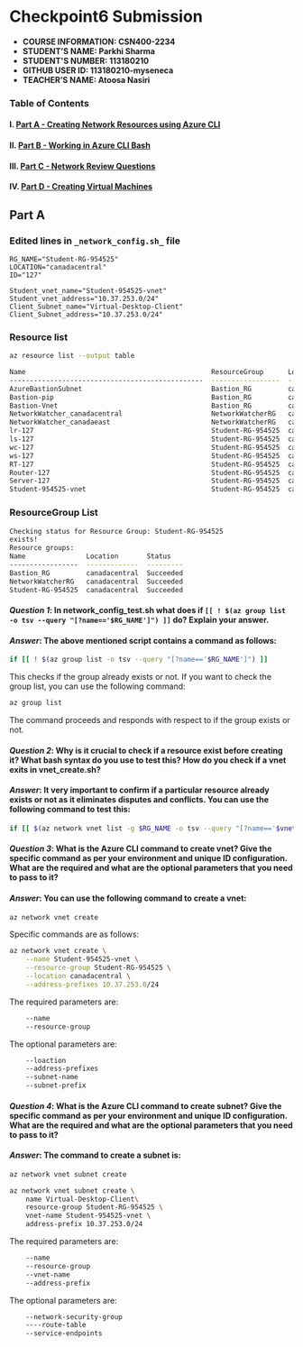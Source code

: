 # Checkpoint6 Submission

- **COURSE INFORMATION: CSN400-2234**
- **STUDENT’S NAME: Parkhi Sharma**
- **STUDENT'S NUMBER: 113180210**
- **GITHUB USER ID: 113180210-myseneca**
- **TEACHER’S NAME: Atoosa Nasiri**

### Table of Contents

#### I. [Part A - Creating Network Resources using Azure CLI](#part-a)
#### II. [Part B - Working in Azure CLI Bash](#part-b)
#### III. [Part C - Network Review Questions](#part-c)
#### IV. [Part D - Creating Virtual Machines](#part-d)

## Part A

### Edited lines in ```_network_config.sh_``` file

    RG_NAME="Student-RG-954525"     
    LOCATION="canadacentral"    
    ID="127"          

    Student_vnet_name="Student-954525-vnet"
    Student_vnet_address="10.37.253.0/24"
    Client_Subnet_name="Virtual-Desktop-Client"
    Client_Subnet_address="10.37.253.0/24"

### Resource list
```bash
az resource list --output table

Name                                              ResourceGroup      Location       Type                                     Status
------------------------------------------------  -----------------  -------------  ---------------------------------------  --------
AzureBastionSubnet                                Bastion_RG         canadacentral  Microsoft.Network/bastionHosts
Bastion-pip                                       Bastion_RG         canadacentral  Microsoft.Network/publicIPAddresses
Bastion-Vnet                                      Bastion_RG         canadacentral  Microsoft.Network/virtualNetworks
NetworkWatcher_canadacentral                      NetworkWatcherRG   canadacentral  Microsoft.Network/networkWatchers
NetworkWatcher_canadaeast                         NetworkWatcherRG   canadaeast     Microsoft.Network/networkWatchers
lr-127                                            Student-RG-954525  canadacentral  Microsoft.Network/networkInterfaces
ls-127                                            Student-RG-954525  canadacentral  Microsoft.Network/networkInterfaces
wc-127                                            Student-RG-954525  canadacentral  Microsoft.Network/networkInterfaces
ws-127                                            Student-RG-954525  canadacentral  Microsoft.Network/networkInterfaces
RT-127                                            Student-RG-954525  canadacentral  Microsoft.Network/routeTables
Router-127                                        Student-RG-954525  canadacentral  Microsoft.Network/virtualNetworks
Server-127                                        Student-RG-954525  canadacentral  Microsoft.Network/virtualNetworks
Student-954525-vnet                               Student-RG-954525  canadacentral  Microsoft.Network/virtualNetworks
```
### ResourceGroup List
```bash
Checking status for Resource Group: Student-RG-954525
exists!
Resource groups:
Name               Location       Status
-----------------  -------------  ---------
Bastion_RG         canadacentral  Succeeded
NetworkWatcherRG   canadacentral  Succeeded
Student-RG-954525  canadacentral  Succeeded
```
#### ***_Question 1_***: In network_config_test.sh what does if ```[[ ! $(az group list -o tsv --query "[?name=='$RG_NAME']") ]]``` do? Explain your answer.

#### ***_Answer_***: The above mentioned script contains a command as follows:
```bash
if [[ ! $(az group list -o tsv --query "[?name=='$RG_NAME']") ]]
```
This checks if the group already exists or not. If you want to check the group list, you can use the following command:
```bash
az group list
```
The command proceeds and responds with respect to if the group exists or not.

#### ***_Question 2_***: Why is it crucial to check if a resource exist before creating it? What bash syntax do you use to test this? How do you check if a vnet exits in vnet_create.sh?

#### ***_Answer_***: It very important to confirm if a particular resource already exists or not as it eliminates disputes and conflicts. You can use the following command to test this:
```bash
if [[ $(az network vnet list -g $RG_NAME -o tsv --query "[?name=='$vnet']") ]]
```
#### ***_Question 3_***: What is the Azure CLI command to create vnet? Give the specific command as per your environment and unique ID configuration. What are the required and what are the optional parameters that you need to pass to it?

#### ***_Answer_***: You can use the following command to create a vnet:
```bash
az network vnet create
```
Specific commands are as follows:
```bash
az network vnet create \
    --name Student-954525-vnet \
    --resource-group Student-RG-954525 \
    --location canadacentral \
    --address-prefixes 10.37.253.0/24
```
The required parameters are:
```bash
    --name
    --resource-group
```
The optional parameters are:
```bash
    --loaction
    --address-prefixes
    --subnet-name
    --subnet-prefix
```
#### ***_Question 4_***: What is the Azure CLI command to create subnet? Give the specific command as per your environment and unique ID configuration. What are the required and what are the optional parameters that you need to pass to it?

#### ***_Answer_***: The command to create a subnet is:
```bash
az network vnet subnet create
```
```bash
az network vnet subnet create \
    name Virtual-Desktop-Client\
    resource-group Student-RG-954525 \
    vnet-name Student-954525-vnet \
    address-prefix 10.37.253.0/24
```
The required parameters are:
```bash
    --name
    --resource-group
    --vnet-name
    --address-prefix
```
The optional parameters are:
```bash
    --network-security-group
    ----route-table
    --service-endpoints
```

